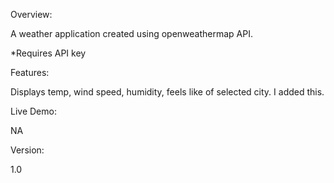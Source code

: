 Overview:

A weather application created using openweathermap API.

\*Requires API key

Features:

Displays temp, wind speed, humidity, feels like of selected city. I added this.

Live Demo:

NA

Version:

1.0

